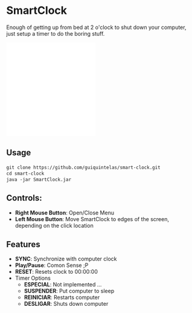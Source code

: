 # SmartClock

Enough of getting up from bed at 2 o'clock to shut down your computer, 
just setup a timer to do the boring stuff.


![Demo](static/smart_clock.gif)


## Usage
```
git clone https://github.com/guiquintelas/smart-clock.git
cd smart-clock
java -jar SmartClock.jar
```

## Controls:
 - **Right Mouse Button**: Open/Close Menu
 - **Left Mouse Button**: Move SmartClock to edges of the screen, depending on the click location 
 
 ## Features
  - **SYNC**: Synchronize with computer clock
  - **Play/Pause**: Comon Sense ;P
  - **RESET**: Resets clock to 00:00:00
  - Timer Options
     - **ESPECIAL**: Not implemented ...
     - **SUSPENDER**: Put computer to sleep
     - **REINICIAR**: Restarts computer
     - **DESLIGAR**: Shuts down computer
  
